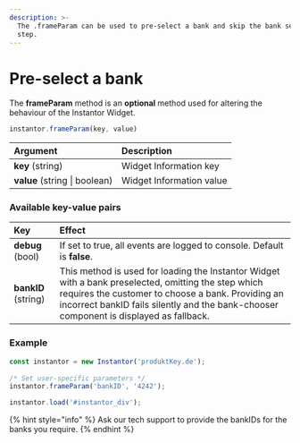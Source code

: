 ```yaml
---
description: >-
  The .frameParam can be used to pre-select a bank and skip the bank selection
  step.
---
```


# Pre-select a bank

The **frameParam** method is an **optional** method used for altering the behaviour of the Instantor Widget.

```javascript
instantor.frameParam(key, value)
```

| Argument | Description |
| :--- | :--- |
| **key** \(string\) | Widget Information key                                    |
| **value** \(string \| boolean\) | Widget Information value |

### Available key-value pairs

| Key | Effect |
| :--- | :--- |
| **debug** \(bool\) | If set to true, all events are logged to console. Default is **false**. |
| **bankID** \(string\)                                  | This method is used for loading the Instantor Widget with a bank preselected, omitting the step which requires the customer to choose a bank. Providing an incorrect bankID fails silently and the bank-chooser component is displayed as fallback. |

### Example

```javascript
const instantor = new Instantor('produktKey.de');
  
/* Set user-specific parameters */
instantor.frameParam('bankID', '4242');

instantor.load('#instantor_div');
```

{% hint style="info" %}
Ask our tech support to provide the bankIDs for the banks you require.
{% endhint %}

